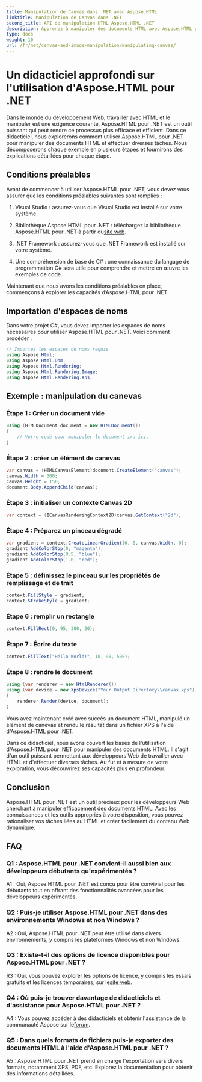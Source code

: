 ```yaml
---
title: Manipulation de Canvas dans .NET avec Aspose.HTML
linktitle: Manipulation de Canvas dans .NET
second_title: API de manipulation HTML Aspose.HTML .NET
description: Apprenez à manipuler des documents HTML avec Aspose.HTML pour .NET. Ce didacticiel complet couvre les bases, les conditions préalables et des exemples étape par étape.
type: docs
weight: 10
url: /fr/net/canvas-and-image-manipulation/manipulating-canvas/
---
```

# Un didacticiel approfondi sur l'utilisation d'Aspose.HTML pour .NET

Dans le monde du développement Web, travailler avec HTML et le manipuler est une exigence courante. Aspose.HTML pour .NET est un outil puissant qui peut rendre ce processus plus efficace et efficient. Dans ce didacticiel, nous explorerons comment utiliser Aspose.HTML pour .NET pour manipuler des documents HTML et effectuer diverses tâches. Nous décomposerons chaque exemple en plusieurs étapes et fournirons des explications détaillées pour chaque étape.

## Conditions préalables

Avant de commencer à utiliser Aspose.HTML pour .NET, vous devez vous assurer que les conditions préalables suivantes sont remplies :

1. Visual Studio : assurez-vous que Visual Studio est installé sur votre système.

2.  Bibliothèque Aspose.HTML pour .NET : téléchargez la bibliothèque Aspose.HTML pour .NET à partir du[site web](https://releases.aspose.com/html/net/).

3. .NET Framework : assurez-vous que .NET Framework est installé sur votre système.

4. Une compréhension de base de C# : une connaissance du langage de programmation C# sera utile pour comprendre et mettre en œuvre les exemples de code.

Maintenant que nous avons les conditions préalables en place, commençons à explorer les capacités d’Aspose.HTML pour .NET.

## Importation d'espaces de noms

Dans votre projet C#, vous devez importer les espaces de noms nécessaires pour utiliser Aspose.HTML pour .NET. Voici comment procéder :

```csharp
// Importez les espaces de noms requis
using Aspose.Html;
using Aspose.Html.Dom;
using Aspose.Html.Rendering;
using Aspose.Html.Rendering.Image;
using Aspose.Html.Rendering.Xps;
```

## Exemple : manipulation du canevas

### Étape 1 : Créer un document vide

```csharp
using (HTMLDocument document = new HTMLDocument())
{
    // Votre code pour manipuler le document ira ici.
}
```

### Étape 2 : créer un élément de canevas

```csharp
var canvas = (HTMLCanvasElement)document.CreateElement("canvas");
canvas.Width = 300;
canvas.Height = 150;
document.Body.AppendChild(canvas);
```

### Étape 3 : initialiser un contexte Canvas 2D

```csharp
var context = (ICanvasRenderingContext2D)canvas.GetContext("2d");
```

### Étape 4 : Préparez un pinceau dégradé

```csharp
var gradient = context.CreateLinearGradient(0, 0, canvas.Width, 0);
gradient.AddColorStop(0, "magenta");
gradient.AddColorStop(0.5, "blue");
gradient.AddColorStop(1.0, "red");
```

### Étape 5 : définissez le pinceau sur les propriétés de remplissage et de trait

```csharp
context.FillStyle = gradient;
context.StrokeStyle = gradient;
```

### Étape 6 : remplir un rectangle

```csharp
context.FillRect(0, 95, 300, 20);
```

### Étape 7 : Écrire du texte

```csharp
context.FillText("Hello World!", 10, 90, 500);
```

### Étape 8 : rendre le document

```csharp
using (var renderer = new HtmlRenderer())
using (var device = new XpsDevice("Your Output Directory\\canvas.xps"))
{
    renderer.Render(device, document);
}
```

Vous avez maintenant créé avec succès un document HTML, manipulé un élément de canevas et rendu le résultat dans un fichier XPS à l'aide d'Aspose.HTML pour .NET.

Dans ce didacticiel, nous avons couvert les bases de l'utilisation d'Aspose.HTML pour .NET pour manipuler des documents HTML. Il s'agit d'un outil puissant permettant aux développeurs Web de travailler avec HTML et d'effectuer diverses tâches. Au fur et à mesure de votre exploration, vous découvrirez ses capacités plus en profondeur.

## Conclusion

Aspose.HTML pour .NET est un outil précieux pour les développeurs Web cherchant à manipuler efficacement des documents HTML. Avec les connaissances et les outils appropriés à votre disposition, vous pouvez rationaliser vos tâches liées au HTML et créer facilement du contenu Web dynamique.

## FAQ

### Q1 : Aspose.HTML pour .NET convient-il aussi bien aux développeurs débutants qu'expérimentés ?

A1 : Oui, Aspose.HTML pour .NET est conçu pour être convivial pour les débutants tout en offrant des fonctionnalités avancées pour les développeurs expérimentés.

### Q2 : Puis-je utiliser Aspose.HTML pour .NET dans des environnements Windows et non Windows ?

A2 : Oui, Aspose.HTML pour .NET peut être utilisé dans divers environnements, y compris les plateformes Windows et non Windows.

### Q3 : Existe-t-il des options de licence disponibles pour Aspose.HTML pour .NET ?

 R3 : Oui, vous pouvez explorer les options de licence, y compris les essais gratuits et les licences temporaires, sur le[site web](https://purchase.aspose.com/buy).

### Q4 : Où puis-je trouver davantage de didacticiels et d'assistance pour Aspose.HTML pour .NET ?

 A4 : Vous pouvez accéder à des didacticiels et obtenir l'assistance de la communauté Aspose sur le[forum](https://forum.aspose.com/).

### Q5 : Dans quels formats de fichiers puis-je exporter des documents HTML à l'aide d'Aspose.HTML pour .NET ?

A5 : Aspose.HTML pour .NET prend en charge l'exportation vers divers formats, notamment XPS, PDF, etc. Explorez la documentation pour obtenir des informations détaillées.
